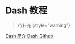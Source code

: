 # Dash 教程

<show-structure depth="2"/>

> 待补充
{style="warning"}


<seealso>
<category ref="ref_docs">
    <a href="https://mp.weixin.qq.com/s/eQFCOq-7brbU-r1PrzzknQ">Dash 简介</a>
</category>
<category ref="ref_github">
    <a href="https://github.com/plotly/dash">Dash Github</a>
</category>
<category ref="ref_issues"></category>
<category ref="ref_hf"></category>
<category ref="ref_ms"></category>
</seealso>